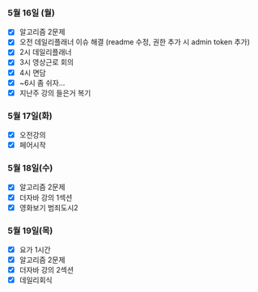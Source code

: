 ### 5월 16일 (월)
- [x] 알고리즘 2문제
- [x] 오전 데일리플래너 이슈 해결 (readme 수정, 권한 추가 시 admin token 추가)
- [x] 2시 데일리플래너
- [x] 3시 영상근로 회의
- [x] 4시 면담
- [x] ~6시 좀 쉬자...
- [x] 지난주 강의 들은거 복기

### 5월 17일(화)
- [x] 오전강의
- [x] 페어시작

### 5월 18일(수)
- [x] 알고리즘 2문제
- [x] 더자바 강의 1섹션
- [x] 영화보기 범죄도시2

### 5월 19일(목)
- [x] 요가 1시간
- [x] 알고리즘 2문제
- [x] 더자바 강의 2섹션
- [x] 데일리회식
